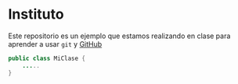 # Instituto

Este repositorio es un ejemplo que estamos realizando en clase para aprender a usar `git` y [GitHub][1]

[1]:http://github.com

```java
public class MiClase {
    .....
}
```

